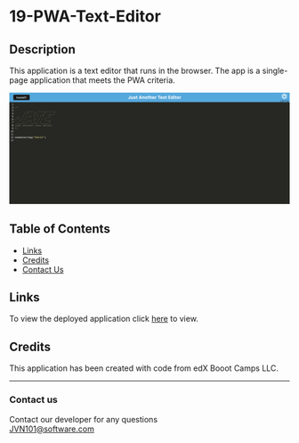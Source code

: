 # 19-PWA-Text-Editor

## Description
This application is a text editor that runs in the browser. The app is a single-page application that meets the PWA criteria.

![Image](/ReadmeImages/screenshot.png) 

## Table of Contents 

* [Links](#links)
* [Credits](#credits)
* [Contact Us](#contact-us)

## Links
To view the deployed application click [here](https://pwa-text-editor-app-b90a63bf9779.herokuapp.com/) to view.

## Credits
This application has been created with code from edX Booot Camps LLC.
***

### Contact us
Contact our developer for any questions <br />
<JVN101@software.com>
